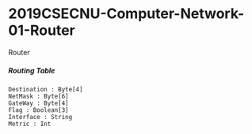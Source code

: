 # 2019CSECNU-Computer-Network-01-Router
Router

##### Routing Table

```
Destination : Byte[4]
NetMask : Byte[6]
GateWay : Byte[4]
Flag : Boolean[3]
Interface : String
Metric : Int
```
